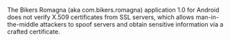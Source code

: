 The Bikers Romagna (aka com.bikers.romagna) application 1.0 for Android does not verify X.509 certificates from SSL servers, which allows man-in-the-middle attackers to spoof servers and obtain sensitive information via a crafted certificate.